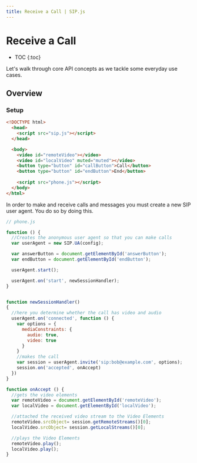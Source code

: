 ```yaml
---
title: Receive a Call | SIP.js
---
```


# Receive a Call

* TOC
{:toc}

Let's walk through core API concepts as we tackle some everyday use cases.

## Overview

### Setup


~~~ html
<!DOCTYPE html>
  <head>
    <script src="sip.js"></script> 
  </head>

  <body>
    <video id="remoteVideo"></video>
    <video id="localVideo" muted="muted"></video>  
    <button type="button" id="callButton">Call</button>
    <button type="button" id="endButton">End</button>
	
    <script src="phone.js"></script>
  </body>
</html>

~~~

In order to make and receive calls and messages you must create a new SIP user agent.  You do so by doing this.

~~~ javascript
// phone.js

function () {
  //Creates the anonymous user agent so that you can make calls
  var userAgent = new SIP.UA(config);

  var answerButton = document.getElementById('answerButton');
  var endButton = document.getElementById('endButton');

  userAgent.start();

  userAgent.on('start', newSessionHandler);
}


function newSessionHandler()
{
  //here you determine whether the call has video and audio
  userAgent.on('connected', function () {
    var options = {
      mediaConstraints: {
        audio: true,
        video: true
      } 
    }
    //makes the call
    var session = userAgent.invite('sip:bob@example.com', options);
    session.on('accepted', onAccept)
  })
}

function onAccept () {
  //gets the video elements
  var remoteVideo = document.getElementById('remoteVideo');
  var localVideo = document.getElementById('localVideo');

  //attached the received video stream to the Video Elements
  remoteVideo.srcObject= session.getRemoteStreams()[0];
  localVideo.srcObject= session.getLocalStreams()[0];

  //plays the Video Elements
  remoteVideo.play();
  localVideo.play();
}
~~~
